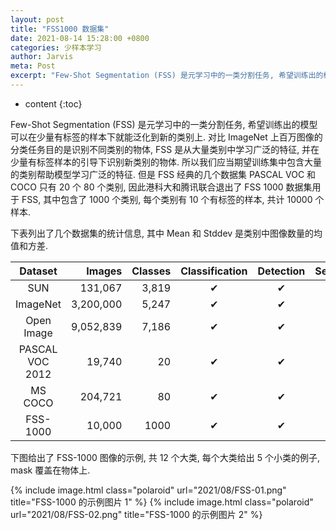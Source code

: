 ```yaml
---
layout: post
title: "FSS1000 数据集"
date: 2021-08-14 15:28:00 +0800
categories: 少样本学习
author: Jarvis
meta: Post
excerpt: "Few-Shot Segmentation (FSS) 是元学习中的一类分割任务, 希望训练出的模型可以在少量有标签的样本下就能泛化到新的类别上. 对比 ImageNet 上百万图像的分类任务目的是识别不同类别的物体, FSS 是从大量类别中学习广泛的特征, 并在少量有标签样本的引导下识别新类别的物体. 所以我们应当期望训练集中包含大量的类别帮助模型学习广泛的特征. 但是 FSS 经典的几个数据集 PASCAL VOC 和 COCO 只有 20 个 80 个类别, 因此港科大和腾讯联合退出了 FSS 1000 数据集用于 FSS, 其中包含了 1000 个类别."
---
```


* content
{:toc}



Few-Shot Segmentation (FSS) 是元学习中的一类分割任务, 希望训练出的模型可以在少量有标签的样本下就能泛化到新的类别上. 对比 ImageNet 上百万图像的分类任务目的是识别不同类别的物体, FSS 是从大量类别中学习广泛的特征, 并在少量有标签样本的引导下识别新类别的物体. 所以我们应当期望训练集中包含大量的类别帮助模型学习广泛的特征. 但是 FSS 经典的几个数据集 PASCAL VOC 和 COCO 只有 20 个 80 个类别, 因此港科大和腾讯联合退出了 FSS 1000 数据集用于 FSS, 其中包含了 1000 个类别, 每个类别有 10 个有标签的样本, 共计 10000 个样本. 

下表列出了几个数据集的统计信息, 其中 Mean 和 Stddev 是类别中图像数量的均值和方差.

|     Dataset     |    Images | Classes | Classification | Detection | Segmentation |    Mean |   Stddev |
| :-------------: | --------: | ------: | :------------: | :-------: | :----------: | ------: | -------: |
|       SUN       |   131,067 |   3,819 |       ✔        |     ✔     |      ✘       |   39.22 |   717.68 |
|    ImageNet     | 3,200,000 |   5,247 |       ✔        |     ✔     |      ✘       |  650.02 |   526.03 |
|   Open Image    | 9,052,839 |   7,186 |       ✔        |     ✔     |      ✘       | 1409.62 | 14429.29 |
| PASCAL VOC 2012 |    19,740 |      20 |       ✔        |     ✔     |      ✔       |  215.90 |   164.07 |
|     MS COCO     |   204,721 |      80 |       ✔        |     ✔     |      ✔       | 4492.13 |  7487.38 |
|    FSS-1000     |    10,000 |    1000 |       ✔        |     ✔     |      ✔       |      10 |        0 |

下图给出了 FSS-1000 图像的示例, 共 12 个大类, 每个大类给出 5 个小类的例子, mask 覆盖在物体上. 

{% include image.html class="polaroid" url="2021/08/FSS-01.png" title="FSS-1000 的示例图片 1" %}
{% include image.html class="polaroid" url="2021/08/FSS-02.png" title="FSS-1000 的示例图片 2" %}
